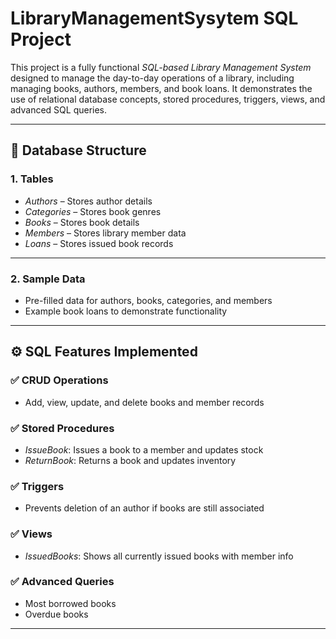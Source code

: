 # LibraryManagementSysytem SQL Project

This project is a fully functional *SQL-based Library Management System* designed to manage the day-to-day operations of a library, including managing books, authors, members, and book loans. It demonstrates the use of relational database concepts, stored procedures, triggers, views, and advanced SQL queries.

---

## 📁 Database Structure

### 1. Tables
- *Authors* – Stores author details
- *Categories* – Stores book genres
- *Books* – Stores book details
- *Members* – Stores library member data
- *Loans* – Stores issued book records

---

### 2. Sample Data
- Pre-filled data for authors, books, categories, and members
- Example book loans to demonstrate functionality

---

## ⚙️ SQL Features Implemented

### ✅ CRUD Operations
- Add, view, update, and delete books and member records

### ✅ Stored Procedures
- *IssueBook*: Issues a book to a member and updates stock
- *ReturnBook*: Returns a book and updates inventory

### ✅ Triggers
- Prevents deletion of an author if books are still associated

### ✅ Views
- *IssuedBooks*: Shows all currently issued books with member info

### ✅ Advanced Queries
- Most borrowed books
- Overdue books

---
